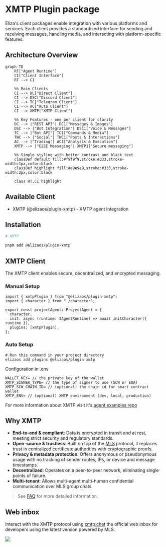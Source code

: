 # XMTP Plugin package

Eliza's client packages enable integration with various platforms and services. Each client provides a standardized interface for sending and receiving messages, handling media, and interacting with platform-specific features.

## Architecture Overview

```mermaid
graph TD
    RT["Agent Runtime"]
    CI["Client Interface"]
    RT --> CI

    %% Main Clients
    CI --> DC["Direct Client"]
    CI --> DSC["Discord Client"]
    CI --> TC["Telegram Client"]
    CI --> AC["Auto Client"]
    CI --> XMTP["XMTP Client"]

    %% Key Features - one per client for clarity
    DC --> |"REST API"| DC1["Messages & Images"]
    DSC --> |"Bot Integration"| DSC1["Voice & Messages"]
    TC --> |"Bot API"| TC1["Commands & Media"]
    TWC --> |"Social"| TWC1["Posts & Interactions"]
    AC --> |"Trading"| AC1["Analysis & Execution"]
    XMTP --> |"E2EE Messaging"| XMTP1["Secure messaging"]

    %% Simple styling with better contrast and black text
    classDef default fill:#f9f9f9,stroke:#333,stroke-width:1px,color:black
    classDef highlight fill:#e9e9e9,stroke:#333,stroke-width:2px,color:black

    class RT,CI highlight
```

## Available Client

- XMTP (@elizaos/plugin-xmtp) - XMTP agent integration

## Installation

```bash
# XMTP

pnpm add @elizaos/plugin-xmtp
```

## XMTP Client

The XMTP client enables secure, decentralized, and encrypted messaging.

### Manual Setup

```tsx
import { xmtpPlugin } from "@elizaos/plugin-xmtp";
import { character } from "./character";

export const projectAgent: ProjectAgent = {
  character,
  init: async (runtime: IAgentRuntime) => await initCharacter({ runtime }),
  plugins: [xmtpPlugin],
};
```

### Auto Setup

```
# Run this command in your project directory
elizaos add plugins @elizaos/plugin-xmtp
```


Configuration in .env

```env
WALLET_KEY= // the private key of the wallet
XMTP_SIGNER_TYPE= // the type of signer to use (SCW or EOA)
XMTP_SCW_CHAIN_ID= // (optional) the chain id for smart contract wallet
XMTP_ENV= // (optional) XMTP environment (dev, local, production)
```

For more information about XMTP visit it's [agent examples repo](https://github.com/ephemeraHQ/xmtp-agent-examples)

## Why XMTP

- **End-to-end & compliant**: Data is encrypted in transit and at rest, meeting strict security and regulatory standards.
- **Open-source & trustless**: Built on top of the [MLS](https://messaginglayersecurity.rocks/) protocol, it replaces trust in centralized certificate authorities with cryptographic proofs.
- **Privacy & metadata protection**: Offers anonymous or pseudonymous usage with no tracking of sender routes, IPs, or device and message timestamps.
- **Decentralized**: Operates on a peer-to-peer network, eliminating single points of failure.
- **Multi-tenant**: Allows multi-agent multi-human confidential communication over MLS group chats.

> See [FAQ](https://docs.xmtp.org/intro/faq) for more detailed information.

## Web inbox

Interact with the XMTP protocol using [xmtp.chat](https://xmtp.chat) the official web inbox for developers using the latest version powered by MLS.

![](/chat.png)
